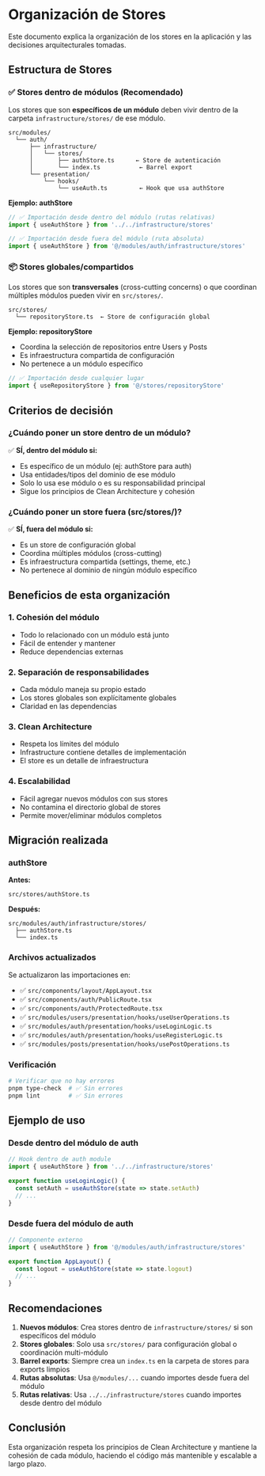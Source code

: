 # Organización de Stores

Este documento explica la organización de los stores en la aplicación y las decisiones arquitecturales tomadas.

## Estructura de Stores

### ✅ Stores dentro de módulos (Recomendado)

Los stores que son **específicos de un módulo** deben vivir dentro de la carpeta `infrastructure/stores/` de ese módulo.

```
src/modules/
  └── auth/
      ├── infrastructure/
      │   └── stores/
      │       ├── authStore.ts      ← Store de autenticación
      │       └── index.ts           ← Barrel export
      └── presentation/
          └── hooks/
              └── useAuth.ts         ← Hook que usa authStore
```

**Ejemplo: authStore**

```typescript
// ✅ Importación desde dentro del módulo (rutas relativas)
import { useAuthStore } from '../../infrastructure/stores'

// ✅ Importación desde fuera del módulo (ruta absoluta)
import { useAuthStore } from '@/modules/auth/infrastructure/stores'
```

### 📦 Stores globales/compartidos

Los stores que son **transversales** (cross-cutting concerns) o que coordinan múltiples módulos pueden vivir en `src/stores/`.

```
src/stores/
  └── repositoryStore.ts  ← Store de configuración global
```

**Ejemplo: repositoryStore**

- Coordina la selección de repositorios entre Users y Posts
- Es infraestructura compartida de configuración
- No pertenece a un módulo específico

```typescript
// ✅ Importación desde cualquier lugar
import { useRepositoryStore } from '@/stores/repositoryStore'
```

## Criterios de decisión

### ¿Cuándo poner un store dentro de un módulo?

✅ **SÍ, dentro del módulo si:**

- Es específico de un módulo (ej: authStore para auth)
- Usa entidades/tipos del dominio de ese módulo
- Solo lo usa ese módulo o es su responsabilidad principal
- Sigue los principios de Clean Architecture y cohesión

### ¿Cuándo poner un store fuera (src/stores/)?

✅ **SÍ, fuera del módulo si:**

- Es un store de configuración global
- Coordina múltiples módulos (cross-cutting)
- Es infraestructura compartida (settings, theme, etc.)
- No pertenece al dominio de ningún módulo específico

## Beneficios de esta organización

### 1. **Cohesión del módulo**

- Todo lo relacionado con un módulo está junto
- Fácil de entender y mantener
- Reduce dependencias externas

### 2. **Separación de responsabilidades**

- Cada módulo maneja su propio estado
- Los stores globales son explícitamente globales
- Claridad en las dependencias

### 3. **Clean Architecture**

- Respeta los límites del módulo
- Infrastructure contiene detalles de implementación
- El store es un detalle de infraestructura

### 4. **Escalabilidad**

- Fácil agregar nuevos módulos con sus stores
- No contamina el directorio global de stores
- Permite mover/eliminar módulos completos

## Migración realizada

### authStore

**Antes:**

```
src/stores/authStore.ts
```

**Después:**

```
src/modules/auth/infrastructure/stores/
  ├── authStore.ts
  └── index.ts
```

### Archivos actualizados

Se actualizaron las importaciones en:

- ✅ `src/components/layout/AppLayout.tsx`
- ✅ `src/components/auth/PublicRoute.tsx`
- ✅ `src/components/auth/ProtectedRoute.tsx`
- ✅ `src/modules/users/presentation/hooks/useUserOperations.ts`
- ✅ `src/modules/auth/presentation/hooks/useLoginLogic.ts`
- ✅ `src/modules/auth/presentation/hooks/useRegisterLogic.ts`
- ✅ `src/modules/posts/presentation/hooks/usePostOperations.ts`

### Verificación

```bash
# Verificar que no hay errores
pnpm type-check  # ✅ Sin errores
pnpm lint        # ✅ Sin errores
```

## Ejemplo de uso

### Desde dentro del módulo de auth

```typescript
// Hook dentro de auth module
import { useAuthStore } from '../../infrastructure/stores'

export function useLoginLogic() {
  const setAuth = useAuthStore(state => state.setAuth)
  // ...
}
```

### Desde fuera del módulo de auth

```typescript
// Componente externo
import { useAuthStore } from '@/modules/auth/infrastructure/stores'

export function AppLayout() {
  const logout = useAuthStore(state => state.logout)
  // ...
}
```

## Recomendaciones

1. **Nuevos módulos**: Crea stores dentro de `infrastructure/stores/` si son específicos del módulo
2. **Stores globales**: Solo usa `src/stores/` para configuración global o coordinación multi-módulo
3. **Barrel exports**: Siempre crea un `index.ts` en la carpeta de stores para exports limpios
4. **Rutas absolutas**: Usa `@/modules/...` cuando importes desde fuera del módulo
5. **Rutas relativas**: Usa `../../infrastructure/stores` cuando importes desde dentro del módulo

## Conclusión

Esta organización respeta los principios de Clean Architecture y mantiene la cohesión de cada módulo, haciendo el código más mantenible y escalable a largo plazo.
